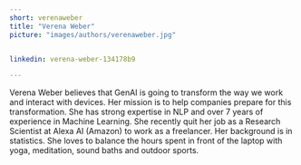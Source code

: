 ```yaml
---
short: verenaweber
title: "Verena Weber"
picture: "images/authors/verenaweber.jpg"


linkedin: verena-weber-134178b9

---
```


Verena Weber believes that GenAI is going to transform the way we work and interact with devices. Her mission is to help companies prepare for this transformation. She has strong expertise in NLP and over 7 years of experience in Machine Learning. She recently quit her job as a Research Scientist at Alexa AI (Amazon) to work as a freelancer. Her background is in statistics. She loves to balance the hours spent in front of the laptop with yoga, meditation, sound baths and outdoor sports.